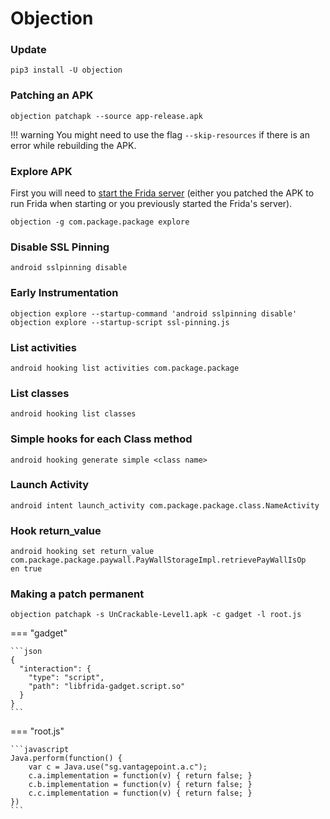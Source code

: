 # Objection

### Update

```
pip3 install -U objection
```

### Patching an APK

```
objection patchapk --source app-release.apk
```

!!! warning
    You might need to use the flag `--skip-resources` if there is an error while rebuilding the APK.

### Explore APK

First you will need to [start the Frida server](https://techbrunch.gitbook.io/workspace/mobile/frida#starting-frida-server) (either you patched the APK to run Frida when starting or you previously started the Frida's server).

```
objection -g com.package.package explore
```

### Disable SSL Pinning

```
android sslpinning disable
```

### Early Instrumentation

```
objection explore --startup-command 'android sslpinning disable'
objection explore --startup-script ssl-pinning.js
```

### List activities

```
android hooking list activities com.package.package
```

### List classes

```
android hooking list classes
```

### Simple hooks for each Class method

```
android hooking generate simple <class name>
```

### Launch Activity

```
android intent launch_activity com.package.package.class.NameActivity
```

### Hook return_value

```
android hooking set return_value com.package.package.paywall.PayWallStorageImpl.retrievePayWallIsOp
en true
```

### Making a patch permanent

```
objection patchapk -s UnCrackable-Level1.apk -c gadget -l root.js
```

=== "gadget"

    ```json
    {
      "interaction": {
        "type": "script",
        "path": "libfrida-gadget.script.so"
      }
    }
    ```

=== "root.js"

    ```javascript
    Java.perform(function() {
        var c = Java.use("sg.vantagepoint.a.c");
        c.a.implementation = function(v) { return false; }
        c.b.implementation = function(v) { return false; }
        c.c.implementation = function(v) { return false; }
    })
    ```


